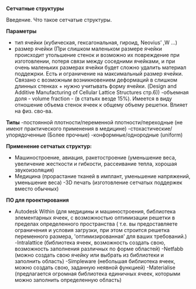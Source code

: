 **Сетчатные структуры** 

Введение. Что такое сетчатые структуры.

**Параметры**
- тип ячейки (кубическая, гексагональная, гироид, Neovius’ ,W ...)
- размер ячейки (При слишком маленьком размере ячейки происходит утольшение стенок и возможно их повреждение при изготовлении, потеря связи между соседними ячейками, и при очень маленьких размерах ячейки будет сложно удалить материал поддежрки. Есть и ограничение на максимальный размер ячейки. Связано с возможным возникновением деформаций в слишком длинных стенках + нужно учитывать форму ячейки. (Design and Additive Manufacturing of Cellular Lattice Structures стр.6))
-объемная доля - volume fraction - (в статьях везде 15%). Имеется в виду отношение объема стенок ячеек к общему объему решетки. Влияет на физ. сво-ва.

**Типы**
-постоянной плотности/переменной плотности/переходные (не имеют практического применения в медицине) 
-стохастические/упорядоченные (Более прочные)
-конформные/однородные (uniform)

**Применение сетчатых структур:**
- Машиностроение, авиация, ракетостроение (уменьшение веса, увеличение жесткости и гибкости, рассеивание тепла, хорошая звукоизоляция)
- Медицина (прорастание тканей в имплант, уменьшение напряжений, уменьшение веса)
-3D печать (изготовление сетчатых поддержек вместо обычных)

**ПО для проектирования**
- Autodesk Within (для медицины и машиностроения, библиотека элементарных ячеек, с возможностью оптимизации решетки в пределах определенного пространства ( т.е. вы предоставляете ограничения и условия загрузки, при этом строится решетка переменного размера, 'оптимизированная' для ваших требований.)
-Intralattice (библиотека ячеек, возможность создать свою, возможность заполнения различных по форме областей) 
-Netfabb (можно создать свою ячейку или выбрать из библиотеки и заполнить область) 
-Simpleware (небольшая библиотека ячеек, можно создать свою, заданную неявной функцией)
-Materialise (предлагается огромная библиотека единичных ячеек, которыми можно заполнить определенную область)
